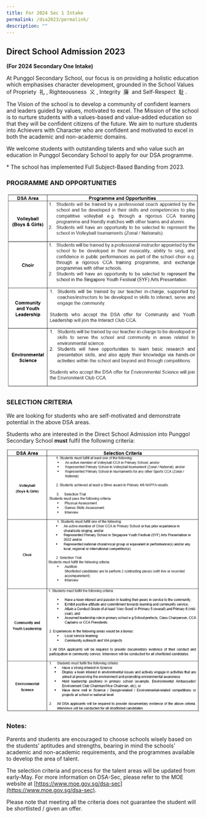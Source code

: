 ```yaml
---
title: For 2024 Sec 1 Intake
permalink: /dsa2023/permalink/
description: ""
---
```

## Direct School Admission 2023
**(For 2024 Secondary One Intake)**

At Punggol Secondary School, our focus is on providing a holistic education which emphasises character development, grounded in the School Values of Propriety  礼 , Righteousness  义 , Integrity  廉  and Self-Respect  耻 .

The Vision of the school is to develop a community of confident learners and leaders guided by values, motivated to excel. The Mission of the school is to nurture students with a values-based and value-added education so that they will be confident citizens of the future. We aim to nurture students into Achievers with Character who are confident and motivated to excel in both the academic and non-academic domains.

We welcome students with outstanding talents and who value such an education in Punggol Secondary School to apply for our DSA programme.

\* The school has implemented Full Subject-Based Banding from 2023.

### PROGRAMME AND OPPORTUNITIES
![](/images/dsa%20categories.png)

### SELECTION CRITERIA

We are looking for students who are self-motivated and demonstrate potential in the above DSA areas.  

Students who are interested in the Direct School Admission into Punggol Secondary School **must** fulfil the following criteria:

![](/images/dsa%20criteria%20edited.png)



### Notes:

Parents and students are encouraged to choose schools wisely based on the students’ aptitudes and strengths, bearing in mind the schools’ academic and non-academic requirements, and the programmes available to develop the area of talent.  
  
The selection criteria and process for the talent areas will be updated from early-May. For more information on DSA-Sec, please refer to the MOE website at [https://www.moe.gov.sg/dsa-sec](https://www.moe.gov.sg/dsa-sec).

Please note that meeting all the criteria does not guarantee the student will be shortlisted / given an offer.